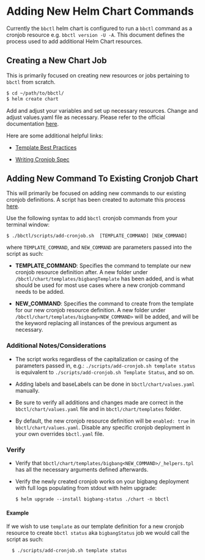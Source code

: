 # Adding New Helm Chart Commands

Currently the `bbctl` helm chart is configured to run a `bbctl` command as a cronjob resource e.g. `bbctl version -U -A`.
This document defines the process used to add additional Helm Chart resources.


## Creating a New Chart Job


  This is primarily focused on creating new resources or jobs pertaining to `bbctl` from scratch.

  ```bash
  $ cd ~/path/to/bbctl/
  $ helm create chart
  ```

 Add and adjust your variables and set up necessary resources. Change and adjust values.yaml file as necessary.
 Please refer to the official documentation [here](https://helm.sh/docs/helm/helm_create/).
 
 Here are some additional helpful links: 

- [Template Best Practices](https://helm.sh/docs/chart_best_practices/templates/)

- [Writing Cronjob Spec](https://kubernetes.io/docs/concepts/workloads/controllers/cron-jobs/#writing-a-cronjob-spec)


## Adding New Command To Existing Cronjob Chart


  This will primarily be focused on adding new commands to our existing cronjob definitions.
  A script has been created to automate this process [here](../scripts/add-cronjob.sh).


Use the following syntax to add `bbctl` cronjob commands from your terminal window:

```
$ ./bbctl/scripts/add-cronjob.sh  [TEMPLATE_COMMAND] [NEW_COMMAND]
```

where `TEMPLATE_COMMAND`, and `NEW_COMMAND` are parameters passed into the script as such:

* __TEMPLATE_COMMAND__: Specifies the command to template our new cronjob resource definition after. A new folder under `/bbctl/chart/templates/bigbangTemplate` has been added, and is what should be used for most use cases where a new cronjob command needs to be added.

* __NEW_COMMAND__: Specifies the command to create from the template for our new cronjob resource definition. A new folder under `/bbctl/chart/templates/bigbang<NEW_COMMAND>` will be added, and will be the keyword replacing all instances of the previous argument as necessary. 


### Additional Notes/Considerations


- The script works regardless of the capitalization or casing of the parameters passed in, e.g.:
    `./scripts/add-cronjob.sh template status` is equivalent to `./scripts/add-cronjob.sh Template Status`, and so on.

- Adding labels and baseLabels can be done in `bbctl/chart/values.yaml` manually.

- Be sure to verify all additions and changes made are correct in the `bbctl/chart/values.yaml` file and in `bbctl/chart/templates` folder.

- By default, the new cronjob resource definition will be `enabled: true` in `bbctl/chart/values.yaml`. Disable any specific cronjob deployment in your own overrides `bbctl.yaml` file.


### Verify


- Verify that `bbctl/chart/templates/bigbang<NEW_COMMAND>/_helpers.tpl` has all the necessary arguments defined afterwards.

- Verify the newly created cronjob works on your bigbang deployment with full logs populating from stdout with helm upgrade:

      $ helm upgrade --install bigbang-status ./chart -n bbctl


#### Example


If we wish to use `template` as our template definition for a new cronjob resource to create `bbctl status` aka `bigbangStatus` job we would call the script as such:

      $ ./scripts/add-cronjob.sh template status


